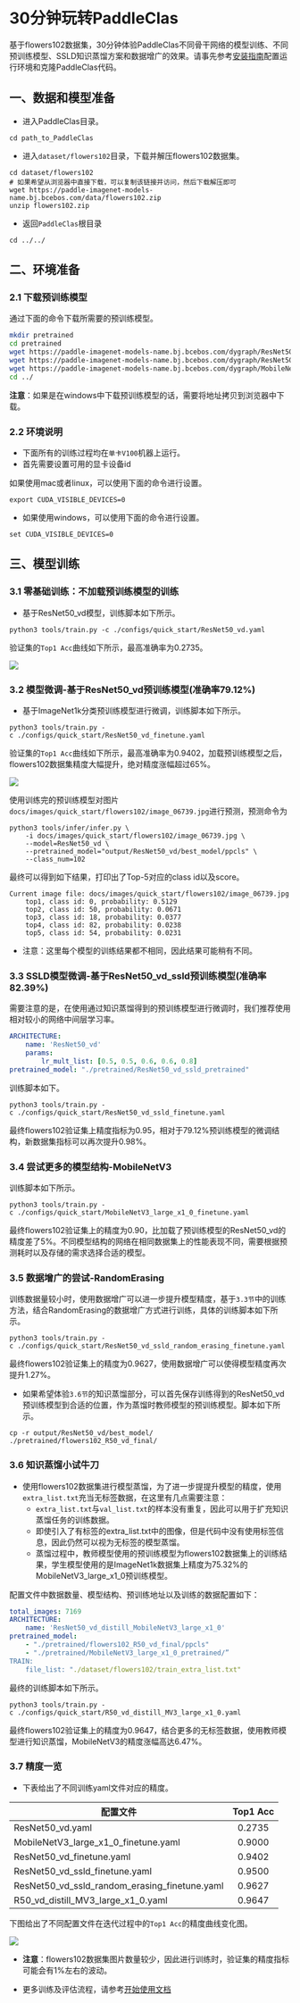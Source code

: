 # 30分钟玩转PaddleClas

基于flowers102数据集，30分钟体验PaddleClas不同骨干网络的模型训练、不同预训练模型、SSLD知识蒸馏方案和数据增广的效果。请事先参考[安装指南](install.md)配置运行环境和克隆PaddleClas代码。


## 一、数据和模型准备

* 进入PaddleClas目录。

```
cd path_to_PaddleClas
```

* 进入`dataset/flowers102`目录，下载并解压flowers102数据集。


```shell
cd dataset/flowers102
# 如果希望从浏览器中直接下载，可以复制该链接并访问，然后下载解压即可
wget https://paddle-imagenet-models-name.bj.bcebos.com/data/flowers102.zip
unzip flowers102.zip
```

* 返回`PaddleClas`根目录

```
cd ../../
```

## 二、环境准备

### 2.1 下载预训练模型

通过下面的命令下载所需要的预训练模型。

```bash
mkdir pretrained
cd pretrained
wget https://paddle-imagenet-models-name.bj.bcebos.com/dygraph/ResNet50_vd_pretrained.pdparams
wget https://paddle-imagenet-models-name.bj.bcebos.com/dygraph/ResNet50_vd_ssld_pretrained.pdparams
wget https://paddle-imagenet-models-name.bj.bcebos.com/dygraph/MobileNetV3_large_x1_0_pretrained.pdparams
cd ../
```

**注意**：如果是在windows中下载预训练模型的话，需要将地址拷贝到浏览器中下载。

### 2.2 环境说明

* 下面所有的训练过程均在`单卡V100`机器上运行。
* 首先需要设置可用的显卡设备id

如果使用mac或者linux，可以使用下面的命令进行设置。

```shell
export CUDA_VISIBLE_DEVICES=0
```

* 如果使用windows，可以使用下面的命令进行设置。

```shell
set CUDA_VISIBLE_DEVICES=0
```


## 三、模型训练

### 3.1 零基础训练：不加载预训练模型的训练

* 基于ResNet50_vd模型，训练脚本如下所示。

```shell
python3 tools/train.py -c ./configs/quick_start/ResNet50_vd.yaml
```

验证集的`Top1 Acc`曲线如下所示，最高准确率为0.2735。

![](../../images/quick_start/r50_vd_acc.png)


### 3.2 模型微调-基于ResNet50_vd预训练模型(准确率79.12\%)

* 基于ImageNet1k分类预训练模型进行微调，训练脚本如下所示。

```shell
python3 tools/train.py -c ./configs/quick_start/ResNet50_vd_finetune.yaml
```

验证集的`Top1 Acc`曲线如下所示，最高准确率为0.9402，加载预训练模型之后，flowers102数据集精度大幅提升，绝对精度涨幅超过65\%。

![](../../images/quick_start/r50_vd_pretrained_acc.png)

使用训练完的预训练模型对图片`docs/images/quick_start/flowers102/image_06739.jpg`进行预测，预测命令为

```shell
python3 tools/infer/infer.py \
    -i docs/images/quick_start/flowers102/image_06739.jpg \
    --model=ResNet50_vd \
    --pretrained_model="output/ResNet50_vd/best_model/ppcls" \
    --class_num=102
```

最终可以得到如下结果，打印出了Top-5对应的class id以及score。

```
Current image file: docs/images/quick_start/flowers102/image_06739.jpg
	top1, class id: 0, probability: 0.5129
	top2, class id: 50, probability: 0.0671
	top3, class id: 18, probability: 0.0377
	top4, class id: 82, probability: 0.0238
	top5, class id: 54, probability: 0.0231
```

* 注意：这里每个模型的训练结果都不相同，因此结果可能稍有不同。


### 3.3 SSLD模型微调-基于ResNet50_vd_ssld预训练模型(准确率82.39\%)

需要注意的是，在使用通过知识蒸馏得到的预训练模型进行微调时，我们推荐使用相对较小的网络中间层学习率。


```yaml
ARCHITECTURE:
    name: 'ResNet50_vd'
    params:
        lr_mult_list: [0.5, 0.5, 0.6, 0.6, 0.8]
pretrained_model: "./pretrained/ResNet50_vd_ssld_pretrained"
```

训练脚本如下。

```shell
python3 tools/train.py -c ./configs/quick_start/ResNet50_vd_ssld_finetune.yaml
```

最终flowers102验证集上精度指标为0.95，相对于79.12\%预训练模型的微调结构，新数据集指标可以再次提升0.98\%。


### 3.4 尝试更多的模型结构-MobileNetV3

训练脚本如下所示。

```shell
python3 tools/train.py -c ./configs/quick_start/MobileNetV3_large_x1_0_finetune.yaml
```

最终flowers102验证集上的精度为0.90，比加载了预训练模型的ResNet50_vd的精度差了5\%。不同模型结构的网络在相同数据集上的性能表现不同，需要根据预测耗时以及存储的需求选择合适的模型。


### 3.5 数据增广的尝试-RandomErasing

训练数据量较小时，使用数据增广可以进一步提升模型精度，基于`3.3节`中的训练方法，结合RandomErasing的数据增广方式进行训练，具体的训练脚本如下所示。


```shell
python3 tools/train.py -c ./configs/quick_start/ResNet50_vd_ssld_random_erasing_finetune.yaml
```

最终flowers102验证集上的精度为0.9627，使用数据增广可以使得模型精度再次提升1.27\%。

* 如果希望体验`3.6节`的知识蒸馏部分，可以首先保存训练得到的ResNet50_vd预训练模型到合适的位置，作为蒸馏时教师模型的预训练模型。脚本如下所示。

```shell
cp -r output/ResNet50_vd/best_model/  ./pretrained/flowers102_R50_vd_final/
```

### 3.6 知识蒸馏小试牛刀

* 使用flowers102数据集进行模型蒸馏，为了进一步提提升模型的精度，使用`extra_list.txt`充当无标签数据，在这里有几点需要注意：
    * `extra_list.txt`与`val_list.txt`的样本没有重复，因此可以用于扩充知识蒸馏任务的训练数据。
    * 即使引入了有标签的extra_list.txt中的图像，但是代码中没有使用标签信息，因此仍然可以视为无标签的模型蒸馏。
    * 蒸馏过程中，教师模型使用的预训练模型为flowers102数据集上的训练结果，学生模型使用的是ImageNet1k数据集上精度为75.32\%的MobileNetV3_large_x1_0预训练模型。


配置文件中数据数量、模型结构、预训练地址以及训练的数据配置如下：

```yaml
total_images: 7169
ARCHITECTURE:
    name: 'ResNet50_vd_distill_MobileNetV3_large_x1_0'
pretrained_model:
    - "./pretrained/flowers102_R50_vd_final/ppcls"
    - "./pretrained/MobileNetV3_large_x1_0_pretrained/”
TRAIN:
    file_list: "./dataset/flowers102/train_extra_list.txt"
```

最终的训练脚本如下所示。

```shell
python3 tools/train.py -c ./configs/quick_start/R50_vd_distill_MV3_large_x1_0.yaml
```

最终flowers102验证集上的精度为0.9647，结合更多的无标签数据，使用教师模型进行知识蒸馏，MobileNetV3的精度涨幅高达6.47\%。


### 3.7 精度一览

* 下表给出了不同训练yaml文件对应的精度。

|配置文件 | Top1 Acc |
|- |:-: |
| ResNet50_vd.yaml | 0.2735 |
| MobileNetV3_large_x1_0_finetune.yaml | 0.9000 |
| ResNet50_vd_finetune.yaml | 0.9402 |
| ResNet50_vd_ssld_finetune.yaml | 0.9500 |
| ResNet50_vd_ssld_random_erasing_finetune.yaml | 0.9627 |
| R50_vd_distill_MV3_large_x1_0.yaml | 0.9647 |


下图给出了不同配置文件在迭代过程中的`Top1 Acc`的精度曲线变化图。


![](../../images/quick_start/all_acc.png)


* **注意**：flowers102数据集图片数量较少，因此进行训练时，验证集的精度指标可能会有1\%左右的波动。


* 更多训练及评估流程，请参考[开始使用文档](./getting_started.md)
